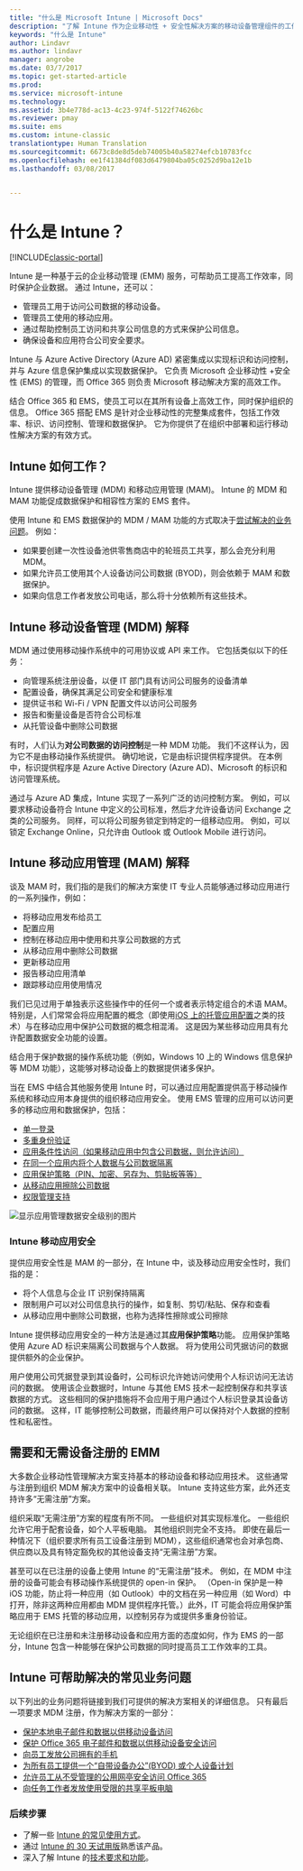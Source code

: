 ```yaml
---
title: "什么是 Microsoft Intune | Microsoft Docs"
description: "了解 Intune 作为企业移动性 + 安全性解决方案的移动设备管理组件的工作原理，以及它帮助保护公司数据的方式。"
keywords: "什么是 Intune"
author: Lindavr
ms.author: lindavr
manager: angrobe
ms.date: 03/7/2017
ms.topic: get-started-article
ms.prod: 
ms.service: microsoft-intune
ms.technology: 
ms.assetid: 3b4e778d-ac13-4c23-974f-5122f74626bc
ms.reviewer: pmay
ms.suite: ems
ms.custom: intune-classic
translationtype: Human Translation
ms.sourcegitcommit: 6673c8de8d5deb74005b40a58274efcb10783fcc
ms.openlocfilehash: ee1f41384df083d6479804ba05c0252d9ba12e1b
ms.lasthandoff: 03/08/2017


---
```


# <a name="what-is-intune"></a>什么是 Intune？

[!INCLUDE[classic-portal](../includes/classic-portal.md)]

Intune 是一种基于云的企业移动管理 (EMM) 服务，可帮助员工提高工作效率，同时保护企业数据。 通过 Intune，还可以：
* 管理员工用于访问公司数据的移动设备。
* 管理员工使用的移动应用。
* 通过帮助控制员工访问和共享公司信息的方式来保护公司信息。
* 确保设备和应用符合公司安全要求。

Intune 与 Azure Active Directory (Azure AD) 紧密集成以实现标识和访问控制，并与 Azure 信息保护集成以实现数据保护。 它负责 Microsoft 企业移动性 +安全性 (EMS) 的管理，而 Office 365 则负责 Microsoft 移动解决方案的高效工作。  

结合 Office 365 和 EMS，使员工可以在其所有设备上高效工作，同时保护组织的信息。 Office 365 搭配 EMS 是针对企业移动性的完整集成套件，包括工作效率、标识、访问控制、管理和数据保护。 它为你提供了在组织中部署和运行移动性解决方案的有效方式。

## <a name="how-does-intune-work"></a>Intune 如何工作？
Intune 提供移动设备管理 (MDM) 和移动应用管理 (MAM)。 Intune 的 MDM 和 MAM 功能促成数据保护和相容性方案的 EMS 套件。  

使用 Intune 和 EMS 数据保护的 MDM / MAM 功能的方式取决于[尝试解决的业务问题](#common-business-problems-that-intune-helps-solve)。 例如：
* 如果要创建一次性设备池供零售商店中的轮班员工共享，那么会充分利用 MDM。
* 如果允许员工使用其个人设备访问公司数据 (BYOD)，则会依赖于 MAM 和数据保护。  
* 如果向信息工作者发放公司电话，那么将十分依赖所有这些技术。

## <a name="intune-mobile-device-management-mdm-explained"></a>Intune 移动设备管理 (MDM) 解释
MDM 通过使用移动操作系统中的可用协议或 API 来工作。 它包括类似以下的任务：
* 向管理系统注册设备，以便 IT 部门具有访问公司服务的设备清单
* 配置设备，确保其满足公司安全和健康标准
* 提供证书和 Wi-Fi / VPN 配置文件以访问公司服务
* 报告和衡量设备是否符合公司标准
* 从托管设备中删除公司数据  

有时，人们认为**对公司数据的访问控制**是一种 MDM 功能。 我们不这样认为，因为它不是由移动操作系统提供。 确切地说，它是由标识提供程序提供。 在本例中，标识提供程序是 Azure Active Directory (Azure AD)、Microsoft 的标识和访问管理系统。  

通过与 Azure AD 集成，Intune 实现了一系列广泛的访问控制方案。 例如，可以要求移动设备符合 Intune 中定义的公司标准，然后才允许设备访问 Exchange 之类的公司服务。 同样，可以将公司服务锁定到特定的一组移动应用。 例如，可以锁定 Exchange Online，只允许由 Outlook 或 Outlook Mobile 进行访问。

## <a name="intune-mobile-app-management-mam-explained"></a>Intune 移动应用管理 (MAM) 解释
谈及 MAM 时，我们指的是我们的解决方案使 IT 专业人员能够通过移动应用进行的一系列操作，例如：
* 将移动应用发布给员工
* 配置应用
* 控制在移动应用中使用和共享公司数据的方式
* 从移动应用中删除公司数据   
* 更新移动应用
* 报告移动应用清单
* 跟踪移动应用使用情况

我们已见过用于单独表示这些操作中的任何一个或者表示特定组合的术语 MAM。 特别是，人们常常会将应用配置的概念（即使用[iOS 上的托管应用配置](https://developer.apple.com/library/content/samplecode/sc2279/Introduction/Intro.html)之类的技术）与在移动应用中保护公司数据的概念相混淆。 这是因为某些移动应用具有允许配置数据安全功能的设置。

结合用于保护数据的操作系统功能（例如，Windows 10 上的 Windows 信息保护等 MDM 功能），这能够对移动设备上的数据提供诸多保护。

当在 EMS 中结合其他服务使用 Intune 时，可以通过应用配置提供高于移动操作系统和移动应用本身提供的组织移动应用安全。 使用 EMS 管理的应用可以访问更多的移动应用和数据保护，包括：

* [单一登录](https://docs.microsoft.com/en-us/azure/active-directory/active-directory-appssoaccess-whatis)  
*    [多重身份验证](https://docs.microsoft.com/en-us/multi-factor-authentication/multi-factor-authentication)
* [应用条件性访问（如果移动应用中包含公司数据，则允许访问）](https://docs.microsoft.com/en-us/intune/deploy-use/allow-policy-managed-apps-access-to-o365)
* [在同一个应用内将个人数据与公司数据隔离](https://docs.microsoft.com/en-us/intune/deploy-use/protect-app-data-using-mobile-app-management-policies-with-microsoft-intune)
* [应用保护策略（PIN、加密、另存为、剪贴板等等）](https://docs.microsoft.com/en-us/intune/deploy-use/protect-app-data-using-mobile-app-management-policies-with-microsoft-intune)
* [从移动应用擦除公司数据](https://docs.microsoft.com/en-us/intune/deploy-use/protect-app-data-using-mobile-app-management-policies-with-microsoft-intune)
* [权限管理支持](https://docs.microsoft.com/en-us/information-protection/understand-explore/what-is-azure-rms)

![显示应用管理数据安全级别的图片](./media/managing-mobile-apps.png)

### <a name="intune-mobile-app-security"></a>Intune 移动应用安全
提供应用安全性是 MAM 的一部分，在 Intune 中，谈及移动应用安全性时，我们指的是：
* 将个人信息与企业 IT 识别保持隔离
* 限制用户可以对公司信息执行的操作，如复制、剪切/粘贴、保存和查看
* 从移动应用中删除公司数据，也称为选择性擦除或公司擦除

Intune 提供移动应用安全的一种方法是通过其**应用保护策略**功能。 应用保护策略使用 Azure AD 标识来隔离公司数据与个人数据。 将为使用公司凭据访问的数据提供额外的企业保护。

用户使用公司凭据登录到其设备时，公司标识允许她访问使用个人标识访问无法访问的数据。 使用该企业数据时，Intune 与其他 EMS 技术一起控制保存和共享该数据的方式。 这些相同的保护措施将不会应用于用户通过个人标识登录其设备访问的数据。 这样，IT 能够控制公司数据，而最终用户可以保持对个人数据的控制性和私密性。

## <a name="emm-with-and-without-device-enrollment"></a>需要和无需设备注册的 EMM
大多数企业移动性管理解决方案支持基本的移动设备和移动应用技术。 这些通常与注册到组织 MDM 解决方案中的设备相关联。 Intune 支持这些方案，此外还支持许多“无需注册”方案。  

组织采取“无需注册”方案的程度有所不同。 一些组织对其实现标准化。 一些组织允许它用于配套设备，如个人平板电脑。 其他组织则完全不支持。 即使在最后一种情况下（组织要求所有员工设备注册到 MDM），这些组织通常也会对承包商、供应商以及具有特定豁免权的其他设备支持“无需注册”方案。

甚至可以在已注册的设备上使用 Intune 的“无需注册”技术。 例如，在 MDM 中注册的设备可能会有移动操作系统提供的 open-in 保护。 （Open-in 保护是一种 iOS 功能，防止将一种应用（如 Outlook）中的文档在另一种应用（如 Word）中打开，除非这两种应用都由 MDM 提供程序托管。）此外，IT 可能会将应用保护策略应用于 EMS 托管的移动应用，以控制另存为或提供多重身份验证。

无论组织在已注册和未注册移动设备和应用方面的态度如何，作为 EMS 的一部分，Intune 包含一种能够在保护公司数据的同时提高员工工作效率的工具。

## <a name="common-business-problems-that-intune-helps-solve"></a>Intune 可帮助解决的常见业务问题
以下列出的业务问题将链接到我们可提供的解决方案相关的详细信息。 只有最后一项要求 MDM 注册，作为解决方案的一部分：

* [保护本地电子邮件和数据以供移动设备访问](common-ways-to-use-intune.md#protecting-your-on-premises-email-and-data-so-it-can-be-safely-accessed-by-mobile-devices)
* [保护 Office 365 电子邮件和数据以供移动设备安全访问](common-ways-to-use-intune.md#protecting-your-office-365-email-and-data-so-it-can-be-safely-accessed-by-mobile-devices)
* [向员工发放公司拥有的手机](common-ways-to-use-intune.md#issue-corporate-owned-phones-to-your-information-workers)
* [为所有员工提供一个“自带设备办公”(BYOD) 或个人设备计划](common-ways-to-use-intune.md#offer-a-bring-your-own-device-program-to-all-employees)
* [允许员工从不受管理的公用网亭安全访问 Office 365](common-ways-to-use-intune.md#enable-your-employees-to-securely-access-office-365-from-an-unmanaged-public-kiosk)
* [向任务工作者发放使用受限的共享平板电脑](common-ways-to-use-intune.md#issue-limited-use-shared-tablets-to-your-task-workers)

### <a name="next-steps"></a>后续步骤
* 了解一些 [Intune 的常见使用方式](common-ways-to-use-intune.md)。
* 通过 [Intune 的 30 天试用版](get-started-with-a-30-day-trial-of-microsoft-intune.md)熟悉该产品。
* 深入了解 Intune 的[技术要求和功能](/intune/get-started/what-to-know-before-you-start-microsoft-intune)。

